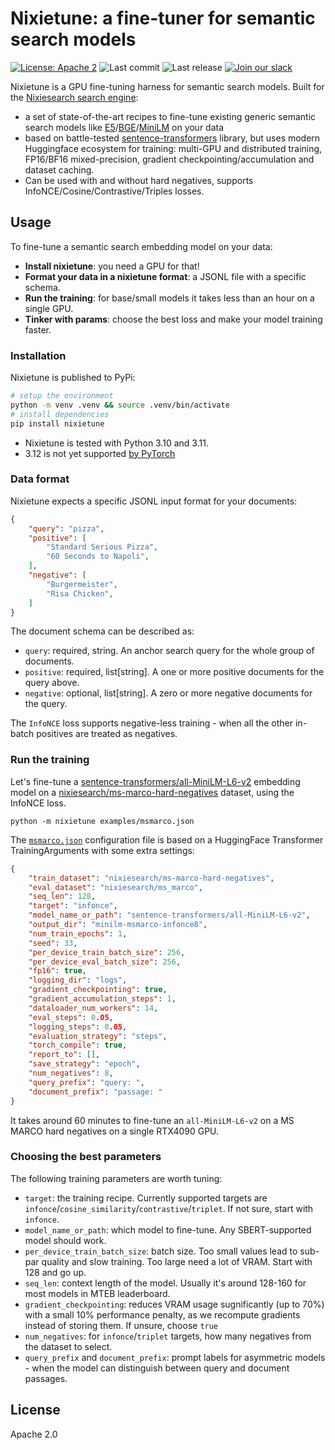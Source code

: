 # Nixietune: a fine-tuner for semantic search models

[![License: Apache 2](https://img.shields.io/badge/License-Apache2-green.svg)](https://opensource.org/licenses/Apache-2.0)
![Last commit](https://img.shields.io/github/last-commit/nixiesearch/nixietune)
![Last release](https://img.shields.io/github/release/nixiesearch/nixietune)
[![Join our slack](https://img.shields.io/badge/Slack-join%20the%20community-blue?logo=slack&style=social)](https://communityinviter.com/apps/nixiesearch/nixiesearch)

Nixietune is a GPU fine-tuning harness for semantic search models. Built for the [Nixiesearch search engine](https://github.com/nixiesearch/nixiesearch):

* a set of state-of-the-art recipes to fine-tune existing generic semantic search models like [E5](https://huggingface.co/intfloat/e5-base-v2)/[BGE](https://huggingface.co/BAAI/bge-base-en-v1.5)/[MiniLM](https://huggingface.co/sentence-transformers/all-MiniLM-L6-v2) on your data
* based on battle-tested [sentence-transformers](https://github.com/UKPLab/sentence-transformers) library, but uses modern Huggingface ecosystem for training: multi-GPU and distributed training, FP16/BF16 mixed-precision, gradient checkpointing/accumulation and dataset caching.
* Can be used with and without hard negatives, supports InfoNCE/Cosine/Contrastive/Triples losses.

## Usage

To fine-tune a semantic search embedding model on your data:

* **Install nixietune**: you need a GPU for that!
* **Format your data in a nixietune format**: a JSONL file with a specific schema.
* **Run the training**: for base/small models it takes less than an hour on a single GPU.
* **Tinker with params**: choose the best loss and make your model training faster.

### Installation

Nixietune is published to PyPi:

```bash
# setup the environment
python -m venv .venv && source .venv/bin/activate
# install dependencies
pip install nixietune
```

* Nixietune is tested with Python 3.10 and 3.11. 
* 3.12 is not yet supported [by PyTorch](https://github.com/pytorch/pytorch/issues/110436)

### Data format

Nixietune expects a specific JSONL input format for your documents:

```json
{
    "query": "pizza",
    "positive": [
        "Standard Serious Pizza",
        "60 Seconds to Napoli",
    ],
    "negative": [
        "Burgermeister",
        "Risa Chicken",
    ]
}
```

The document schema can be described as:

* `query`: required, string. An anchor search query for the whole group of documents.
* `positive`: required, list[string]. A one or more positive documents for the query above.
* `negative`: optional, list[string]. A zero or more negative documents for the query.

The `InfoNCE` loss supports negative-less training - when all the other in-batch positives are treated as negatives.

### Run the training

Let's fine-tune a [sentence-transformers/all-MiniLM-L6-v2](https://huggingface.co/sentence-transformers/all-MiniLM-L6-v2) embedding model on a [nixiesearch/ms-marco-hard-negatives](https://huggingface.co/datasets/nixiesearch/ms-marco-hard-negatives) dataset, using the InfoNCE loss. 

```shell
python -m nixietune examples/msmarco.json
```

The [`msmarco.json`](examples/msmarco.json) configuration file is based on a HuggingFace Transformer TrainingArguments with some extra settings:

```json
{
    "train_dataset": "nixiesearch/ms-marco-hard-negatives",
    "eval_dataset": "nixiesearch/ms_marco",
    "seq_len": 128,
    "target": "infonce",
    "model_name_or_path": "sentence-transformers/all-MiniLM-L6-v2",
    "output_dir": "minilm-msmarco-infonce8",
    "num_train_epochs": 1,
    "seed": 33,
    "per_device_train_batch_size": 256,
    "per_device_eval_batch_size": 256,
    "fp16": true,
    "logging_dir": "logs",
    "gradient_checkpointing": true,
    "gradient_accumulation_steps": 1,
    "dataloader_num_workers": 14,
    "eval_steps": 0.05,
    "logging_steps": 0.05,
    "evaluation_strategy": "steps",
    "torch_compile": true,
    "report_to": [],
    "save_strategy": "epoch",
    "num_negatives": 8,
    "query_prefix": "query: ",
    "document_prefix": "passage: "
}
```

It takes around 60 minutes to fine-tune an `all-MiniLM-L6-v2` on a MS MARCO hard negatives on a single RTX4090 GPU.

### Choosing the best parameters

The following training parameters are worth tuning:

* `target`: the training recipe. Currently supported targets are `infonce`/`cosine_similarity`/`contrastive`/`triplet`. If not sure, start with `infonce`.
* `model_name_or_path`: which model to fine-tune. Any SBERT-supported model should work.
* `per_device_train_batch_size`: batch size. Too small values lead to sub-par quality and slow training. Too large need a lot of VRAM. Start with 128 and go up.
* `seq_len`: context length of the model. Usually it's around 128-160 for most models in MTEB leaderboard.
* `gradient_checkpointing`: reduces VRAM usage sugnificantly (up to 70%) with a small 10% performance penalty, as we recompute gradients instead of storing them. If unsure, choose `true`
* `num_negatives`: for `infonce`/`triplet` targets, how many negatives from the dataset to select.
* `query_prefix` and `document_prefix`: prompt labels for asymmetric models - when the model can distinguish between query and document passages.

## License

Apache 2.0
